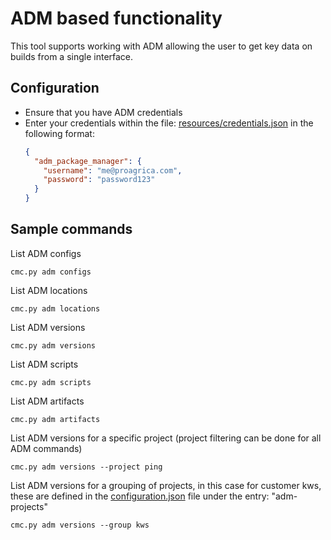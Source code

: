 # ADM based functionality
This tool supports working with ADM allowing the user to get key data on builds from a single interface.

## Configuration
- Ensure that you have ADM credentials
- Enter your credentials within the file: [resources/credentials.json](./app/resources/credentials.json) in the following format:
  ```json
  {
    "adm_package_manager": {
      "username": "me@proagrica.com",
      "password": "password123"
    }
  }
  ```

## Sample commands
List ADM configs
```
cmc.py adm configs
```
List ADM locations
```
cmc.py adm locations
```
List ADM versions
```
cmc.py adm versions
```
List ADM scripts
```
cmc.py adm scripts
```
List ADM artifacts
```
cmc.py adm artifacts
```
List ADM versions for a specific project (project filtering can be done for all ADM commands)
```
cmc.py adm versions --project ping
```
List ADM versions for a grouping of projects, in this case for customer kws, these are defined in the [configuration.json](./app/resources/configuration.json) file under the entry: "adm-projects"
```
cmc.py adm versions --group kws
```